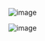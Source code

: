 ![image](https://github.com/user-attachments/assets/80961ac0-4e2a-42d5-8794-86b5bba5da08)

![image](https://github.com/user-attachments/assets/f76180a0-3491-4954-8a7d-beb68ad9ecbd)

